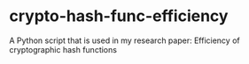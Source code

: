 crypto-hash-func-efficiency
===========================

A Python script that is used in my research paper: Efficiency of cryptographic hash functions